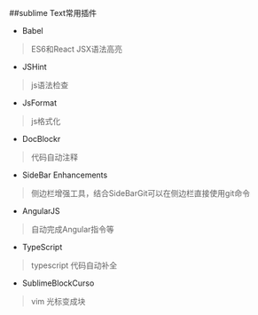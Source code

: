 ##sublime Text常用插件
- Babel

> ES6和React JSX语法高亮

- JSHint

> js语法检查

- JsFormat

> js格式化

- DocBlockr

> 代码自动注释

- SideBar Enhancements

> 侧边栏增强工具，结合SideBarGit可以在侧边栏直接使用git命令

- AngularJS

> 自动完成Angular指令等

- TypeScript

> typescript 代码自动补全

- SublimeBlockCurso

> vim 光标变成块

